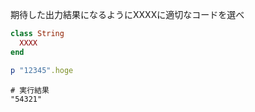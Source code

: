 期待した出力結果になるようにXXXXに適切なコードを選べ
```ruby
class String
  XXXX
end

p "12345".hoge
```
```
# 実行結果
"54321"
```
